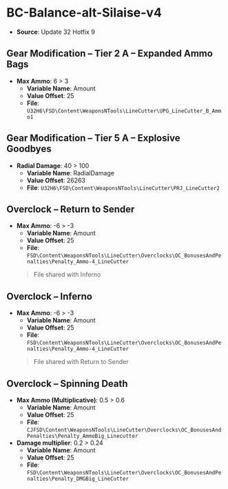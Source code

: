 # BC-Balance-alt-Silaise-v4
* **Source**: Update 32 Hotfix 9

## Gear Modification – Tier 2 A – Expanded Ammo Bags
* **Max Ammo**: 6 > 3
  * **Variable Name**: Amount
  * **Value Offset**: 25
  * **File**: `U32H6\FSD\Content\WeaponsNTools\LineCutter\UPG_LineCutter_B_Ammo1`

## Gear Modification – Tier 5 A – Explosive Goodbyes
* **Radial Damage**: 40 > 100
  * **Variable Name**: RadialDamage
  * **Value Offset**: 26263
  * **File**: `U32H6\FSD\Content\WeaponsNTools\LineCutter\PRJ_LineCutter2`

## Overclock – Return to Sender
* **Max Ammo**: -6 > -3
  * **Variable Name**: Amount
  * **Value Offset**: 25
  * **File**: `FSD\Content\WeaponsNTools\LineCutter\Overclocks\OC_BonusesAndPenalties\Penalty_Ammo-4_LineCutter`
  > File shared with Inferno

## Overclock – Inferno
* **Max Ammo**: -6 > -3
  * **Variable Name**: Amount
  * **Value Offset**: 25
  * **File**: `FSD\Content\WeaponsNTools\LineCutter\Overclocks\OC_BonusesAndPenalties\Penalty_Ammo-4_LineCutter`
  > File shared with Return to Sender

## Overclock – Spinning Death
* **Max Ammo (Multiplicative)**: 0.5 > 0.6
  * **Variable Name**: Amount
  * **Value Offset**: 25
  * **File**: `CJFSD\Content\WeaponsNTools\LineCutter\Overclocks\OC_BonusesAndPenalties\Penalty_AmmoBig_Linecutter`
* **Damage multiplier**: 0.2 > 0.24
  * **Variable Name**: Amount
  * **Value Offset**: 25
  * **File**: `FSD\Content\WeaponsNTools\LineCutter\Overclocks\OC_BonusesAndPenalties\Penalty_DMGBig_LineCutter`
